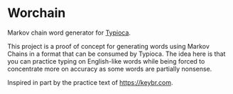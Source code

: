 # Worchain

Markov chain word generator for [Typioca](https://github.com/bloznelis/typioca).

This project is a proof of concept for generating words using Markov Chains in a format that can be consumed by Typioca. The idea here is that you can practice typing on English-like words while being forced to concentrate more on accuracy as some words are partially nonsense.

Inspired in part by the practice text of <https://keybr.com>.
